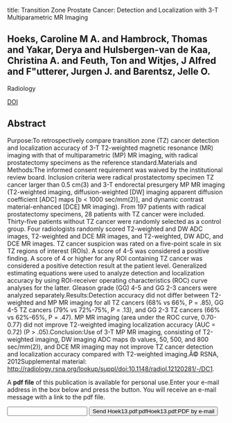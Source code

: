title: Transition Zone Prostate Cancer: Detection and Localization with 3-T Multiparametric MR Imaging

## Hoeks, Caroline M A. and Hambrock, Thomas and Yakar, Derya and Hulsbergen-van de Kaa, Christina A. and Feuth, Ton and Witjes, J Alfred and F"utterer, Jurgen J. and Barentsz, Jelle O.
Radiology

<a href="https://doi.org/10.1148/radiol.12120281">DOI</a>

## Abstract
Purpose:To retrospectively compare transition zone (TZ) cancer detection and localization accuracy of 3-T T2-weighted magnetic resonance (MR) imaging with that of multiparametric (MP) MR imaging, with radical prostatectomy specimens as the reference standard.Materials and Methods:The informed consent requirement was waived by the institutional review board. Inclusion criteria were radical prostatectomy specimen TZ cancer larger than 0.5 cm(3) and 3-T endorectal presurgery MP MR imaging (T2-weighted imaging, diffusion-weighted [DW] imaging apparent diffusion coefficient [ADC] maps [b < 1000 sec/mm(2)], and dynamic contrast material-enhanced [DCE] MR imaging). From 197 patients with radical prostatectomy specimens, 28 patients with TZ cancer were included. Thirty-five patients without TZ cancer were randomly selected as a control group. Four radiologists randomly scored T2-weighted and DW ADC images, T2-weighted and DCE MR images, and T2-weighted, DW ADC, and DCE MR images. TZ cancer suspicion was rated on a five-point scale in six TZ regions of interest (ROIs). A score of 4-5 was considered a positive finding. A score of 4 or higher for any ROI containing TZ cancer was considered a positive detection result at the patient level. Generalized estimating equations were used to analyze detection and localization accuracy by using ROI-receiver operating characteristics (ROC) curve analyses for the latter. Gleason grade (GG) 4-5 and GG 2-3 cancers were analyzed separately.Results:Detection accuracy did not differ between T2-weighted and MP MR imaging for all TZ cancers (68% vs 66%, P = .85), GG 4-5 TZ cancers (79% vs 72%-75%, P = .13), and GG 2-3 TZ cancers (66% vs 62%-65%, P = .47). MP MR imaging (area under the ROC curve, 0.70-0.77) did not improve T2-weighted imaging localization accuracy (AUC = 0.72) (P > .05).Conclusion:Use of 3-T MP MR imaging, consisting of T2-weighted imaging, DW imaging ADC maps (b values, 50, 500, and 800 sec/mm(2)), and DCE MR imaging may not improve TZ cancer detection and localization accuracy compared with T2-weighted imaging.Â© RSNA, 2012Supplemental material: http://radiology.rsna.org/lookup/suppl/doi:10.1148/radiol.12120281/-/DC1.

A <b>pdf file</b> of this publication is available for personal use.Enter your e-mail address in the box below and press the button. You will receive an e-mail message with a link to the pdf file.
<form action="sender.php">  <input type="text" name="email">  <input type="submit" value="Send Hoek13.pdf:pdfHoek13.pdf:PDF by e-mail"></form>